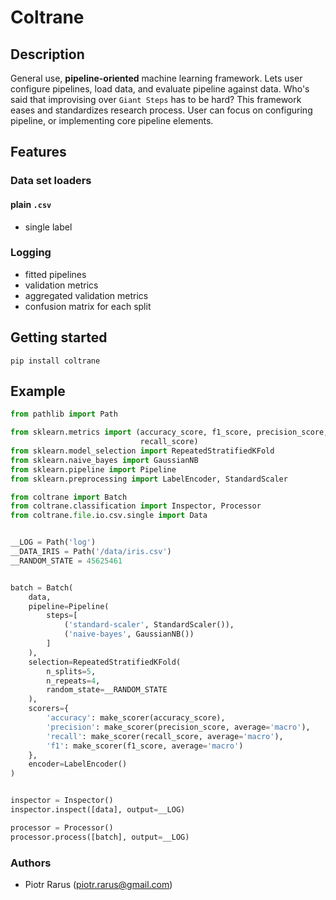 # Coltrane

## Description

General use, **pipeline-oriented** machine learning framework.
Lets user configure pipelines, load data, and evaluate pipeline against data. Who's said that improvising over `Giant Steps` has to be hard? This framework eases and standardizes research process. User can focus on configuring pipeline, or implementing core pipeline elements.

## Features

### Data set loaders

#### plain `.csv`

- single label

### Logging

- fitted pipelines
- validation metrics
- aggregated validation metrics
- confusion matrix for each split

## Getting started

```shell
pip install coltrane
```

## Example

```py
from pathlib import Path

from sklearn.metrics import (accuracy_score, f1_score, precision_score,
                             recall_score)
from sklearn.model_selection import RepeatedStratifiedKFold
from sklearn.naive_bayes import GaussianNB
from sklearn.pipeline import Pipeline
from sklearn.preprocessing import LabelEncoder, StandardScaler

from coltrane import Batch
from coltrane.classification import Inspector, Processor
from coltrane.file.io.csv.single import Data


__LOG = Path('log')
__DATA_IRIS = Path('/data/iris.csv')
__RANDOM_STATE = 45625461


batch = Batch(
    data,
    pipeline=Pipeline(
        steps=[
            ('standard-scaler', StandardScaler()),
            ('naive-bayes', GaussianNB())
        ]
    ),
    selection=RepeatedStratifiedKFold(
        n_splits=5,
        n_repeats=4,
        random_state=__RANDOM_STATE
    ),
    scorers={
        'accuracy': make_scorer(accuracy_score),
        'precision': make_scorer(precision_score, average='macro'),
        'recall': make_scorer(recall_score, average='macro'),
        'f1': make_scorer(f1_score, average='macro')
    },
    encoder=LabelEncoder()
)


inspector = Inspector()
inspector.inspect([data], output=__LOG)

processor = Processor()
processor.process([batch], output=__LOG)


```

### Authors

- Piotr Rarus (piotr.rarus@gmail.com)
